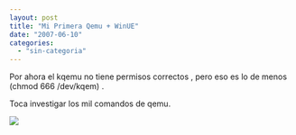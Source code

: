 ```yaml
---
layout: post
title: "Mi Primera Qemu + WinUE"
date: "2007-06-10"
categories: 
  - "sin-categoria"
---
```


Por ahora el kqemu no tiene permisos correctos , pero eso es lo de menos (chmod 666 /dev/kqem) .

Toca investigar los mil comandos de qemu.

[![](images/qemufirefox.png)](https://sicotico.googlepages.com/qemufirefox.png)
